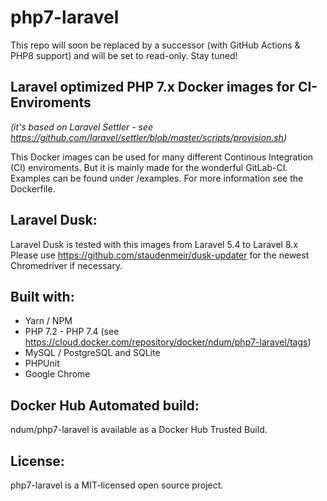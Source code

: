 # php7-laravel

This repo will soon be replaced by a successor (with GitHub Actions & PHP8 support) and will be set to read-only. Stay tuned!

## Laravel optimized PHP 7.x Docker images for CI-Enviroments

*(it's based on Laravel Settler - see https://github.com/laravel/settler/blob/master/scripts/provision.sh)*

This Docker images can be used for many different Continous Integration (CI) enviroments. 
But it is mainly made for the wonderful GitLab-CI. Examples can be found under /examples. For more information see the Dockerfile.

## Laravel Dusk:
Laravel Dusk is tested with this images from Laravel 5.4 to Laravel 8.x Please use https://github.com/staudenmeir/dusk-updater for the newest Chromedriver if necessary.

## Built with:
* Yarn / NPM
* PHP 7.2 - PHP 7.4 (see https://cloud.docker.com/repository/docker/ndum/php7-laravel/tags)
* MySQL / PostgreSQL and SQLite
* PHPUnit
* Google Chrome

## Docker Hub Automated build:
ndum/php7-laravel is available as a Docker Hub Trusted Build.

## License:
php7-laravel is a MIT-licensed open source project.
